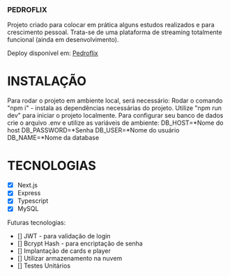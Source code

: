 ### PEDROFLIX
Projeto criado para colocar em prática alguns estudos realizados e para crescimento pessoal.
Trata-se de uma plataforma de streaming totalmente funcional (ainda em desenvolvimento).

Deploy disponível em: [Pedroflix](https://pedroflix-five.vercel.app/)

# INSTALAÇÃO
Para rodar o projeto em ambiente local, será necessário:
Rodar o comando "npm i" - instala as dependências necessárias do projeto.
Utilize "npm run dev" para iniciar o projeto localmente.
Para configurar seu banco de dados crie o arquivo .env e utilize as variáveis de ambiente:
DB_HOST=*Nome do host
DB_PASSWORD=*Senha
DB_USER=*Nome do usuário
DB_NAME=*Nome da database

# TECNOLOGIAS
- [x] Next.js
- [x] Express
- [x] Typescript
- [x] MySQL

Futuras tecnologias:
- [] JWT - para validação de login
- [] Bcrypt Hash - para encriptação de senha
- [] Implantação de cards e player
- [] Utilizar armazenamento na nuvem
- [] Testes Unitários